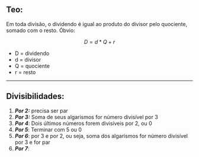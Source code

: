 
## Teo:

Em toda divisão, o dividendo é igual ao produto do divisor pelo quociente, somado com o resto. Óbvio:

$$
D = d * Q + r
$$
- D = dividendo
- d = divisor
- Q = quociente
- r = resto

---

## Divisibilidades:

1. ***Por 2:*** precisa ser par
2. ***Por 3:*** Soma de seus algarismos for número divisível por 3
3. ***Por 4***: Dois últimos números forem divisíveis por 2, ou 0
4. ***Por 5***: Terminar com 5 ou 0
5. ***Por 6***: por 3 e por 2, ou seja, soma dos algarismos for número divisível por 3 e for par
6. ***Por 7***: 